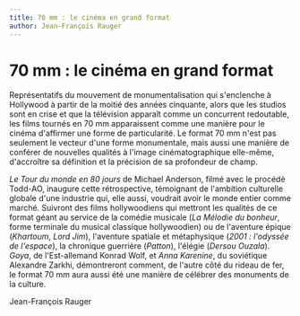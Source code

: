 ```yaml
---
title: 70 mm : le cinéma en grand format
author: Jean-François Rauger
---
```


# 70 mm : le cinéma en grand format

Représentatifs du mouvement de monumentalisation qui s'enclenche à Hollywood à partir de la moitié des années cinquante, alors que les studios sont en crise et que la télévision apparaît comme un concurrent redoutable, les films tournés en 70 mm apparaissent comme une manière pour le cinéma d'affirmer une forme de particularité. Le format 70 mm n'est pas seulement le vecteur d'une forme monumentale, mais aussi une manière de conférer de nouvelles qualités à l'image cinématographique elle-même, d'accroître sa définition et la précision de sa profondeur de champ.

_Le Tour du monde en 80 jours_ de Michael Anderson, filmé avec le procédé Todd-AO, inaugure cette rétrospective, témoignant de l'ambition culturelle globale d'une industrie qui, elle aussi, voudrait avoir le monde entier comme marché. Suivront des films hollywoodiens qui mettront les qualités de ce format géant au service de la comédie musicale (_La Mélodie du bonheur_, forme terminale du musical classique hollywoodien) ou de l'aventure épique (_Khartoum_, _Lord Jim_), l'aventure spatiale et métaphysique (_2001 : l'odyssée de l'espace_), la chronique guerrière (_Patton_), l'élégie (_Dersou Ouzala_). _Goya_, de l'Est-allemand Konrad Wolf, et _Anna Karenine_, du soviétique Alexandre Zarkhi, démontreront comment, de l'autre côté du rideau de fer, le format 70 mm aura aussi été une manière de célébrer des monuments de la culture.

Jean-François Rauger
